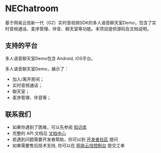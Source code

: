 # NEChatroom

基于网易云信新一代（G2）实时音视频SDK的多人语音聊天室Demo，包含了实时音频通话、麦序管理、伴音、聊天室等功能。本项目提供源码及文档说明。

## 支持的平台

多人语音聊天室Demo包含 Android, iOS平台。

多人语音聊天室Demo，展示了：

* 加入/离开房间；
* 实时音频通话；
* 聊天室；
* 麦序管理、伴音等；

## 联系我们
* 如果你遇到了困难，可以先参阅 [知识库](https://faq.yunxin.163.com/kb/main/#/)
* 完整的 API 文档见 [文档中心](https://dev.yunxin.163.com/?from=bdjjnim0035)
* 若遇到问题需要开发者帮助，你可以到 [开发者社区](https://yunxin.163.com/dev-blog/question) 提问
* 如果需要售后技术支持, 你可以在 [网易云信控制台](https://app.yunxin.163.com/index#/issue/submit) 提交工单
